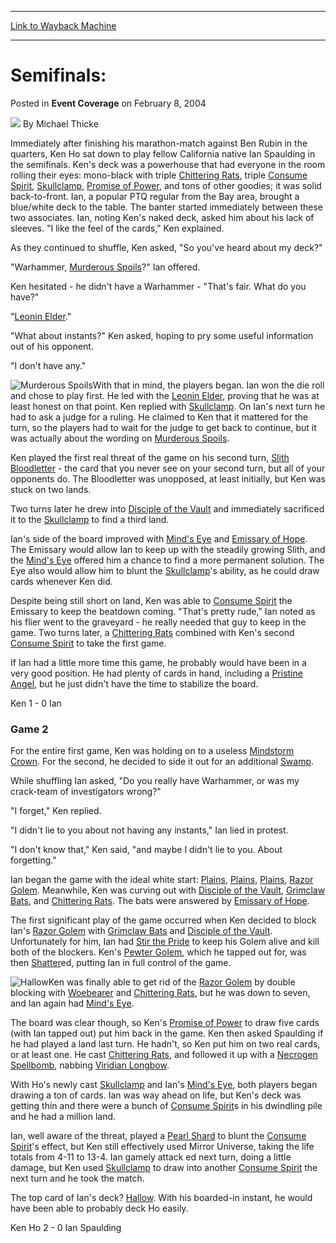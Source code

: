 
---
[Link to Wayback Machine](https://web.archive.org/web/20171029054908/https://magic.wizards.com/en/articles/archive/event-coverage/semifinals-2004-02-08-0)

[_metadata_:author]:- "Michael Thicke"
[_metadata_:description]:- "Immediately after finishing his marathon-match against Ben Rubin in the quarters, Ken Ho sat down to play fellow California native Ian Spaulding in the semifinals. Ken's deck was a powerhouse that had everyone in the room rolling their eyes: mono-black with triple Chittering Rats, triple Consume Spirit, Skullclamp, Promise of Power, and tons of other goodies; it was solid back-to-front."
[_metadata_:generator]:- "Drupal 7 (http://drupal.org)"
[_metadata_:node]:- "783056"
[_metadata_:publish_date]:- "2004-02-08"
[_metadata_:source]:- "div-main-content"
[_metadata_:title]:- "Semifinals:"
[_metadata_:wayback_capture_timestamp]:- "2017-10-29 05:49:08"
[_metadata_:wayback_raw_url]:- "https://web.archive.org/web/20171029054908id_/https://magic.wizards.com/en/articles/archive/event-coverage/semifinals-2004-02-08-0"
[_metadata_:wayback_url]:- "https://magic.wizards.com/en/articles/archive/event-coverage/semifinals-2004-02-08-0"
---


Semifinals:
===========



 Posted in **Event Coverage**
 on February 8, 2004 






![](https://media.magic.wizards.com/styles/auth_small/public/generic-avatar-150_154.png)
By Michael Thicke











Immediately after finishing his marathon-match against Ben Rubin in the quarters, Ken Ho sat down to play fellow California native Ian Spaulding in the semifinals. Ken's deck was a powerhouse that had everyone in the room rolling their eyes: mono-black with triple [Chittering Rats](http://gatherer.wizards.com/Pages/Card/Details.aspx?name=Chittering+Rats), triple [Consume Spirit](http://gatherer.wizards.com/Pages/Card/Details.aspx?name=Consume+Spirit), [Skullclamp](http://gatherer.wizards.com/Pages/Card/Details.aspx?name=Skullclamp), [Promise of Power](http://gatherer.wizards.com/Pages/Card/Details.aspx?name=Promise+of+Power), and tons of other goodies; it was solid back-to-front. Ian, a popular PTQ regular from the Bay area, brought a blue/white deck to the table. The banter started immediately between these two associates. Ian, noting Ken's naked deck, asked him about his lack of sleeves. "I like the feel of the cards," Ken explained.

As they continued to shuffle, Ken asked, "So you've heard about my deck?" 

"Warhammer, [Murderous Spoils](http://gatherer.wizards.com/Pages/Card/Details.aspx?name=Murderous+Spoils)?" Ian offered.

Ken hesitated - he didn't have a Warhammer - "That's fair. What do you have?"

"[Leonin Elder](http://gatherer.wizards.com/Pages/Card/Details.aspx?name=Leonin+Elder)."

"What about instants?" Ken asked, hoping to pry some useful information out of his opponent.

"I don't have any."

![Murderous Spoils](http://gatherer.wizards.com/Handlers/Image.ashx?type=card&name=Murderous+Spoils)With that in mind, the players began. Ian won the die roll and chose to play first. He led with the [Leonin Elder](http://gatherer.wizards.com/Pages/Card/Details.aspx?name=Leonin+Elder), proving that he was at least honest on that point. Ken replied with [Skullclamp](http://gatherer.wizards.com/Pages/Card/Details.aspx?name=Skullclamp). On Ian's next turn he had to ask a judge for a ruling. He claimed to Ken that it mattered for the turn, so the players had to wait for the judge to get back to continue, but it was actually about the wording on [Murderous Spoils](http://gatherer.wizards.com/Pages/Card/Details.aspx?name=Murderous+Spoils).

Ken played the first real threat of the game on his second turn, [Slith Bloodletter](http://gatherer.wizards.com/Pages/Card/Details.aspx?name=Slith+Bloodletter) - the card that you never see on your second turn, but all of your opponents do. The Bloodletter was unopposed, at least initially, but Ken was stuck on two lands. 

Two turns later he drew into [Disciple of the Vault](http://gatherer.wizards.com/Pages/Card/Details.aspx?name=Disciple+of+the+Vault) and immediately sacrificed it to the [Skullclamp](http://gatherer.wizards.com/Pages/Card/Details.aspx?name=Skullclamp) to find a third land.

Ian's side of the board improved with [Mind's Eye](http://gatherer.wizards.com/Pages/Card/Details.aspx?name=Mind%27s+Eye) and [Emissary of Hope](http://gatherer.wizards.com/Pages/Card/Details.aspx?name=Emissary+of+Hope). The Emissary would allow Ian to keep up with the steadily growing Slith, and the [Mind's Eye](http://gatherer.wizards.com/Pages/Card/Details.aspx?name=Mind%27s+Eye) offered him a chance to find a more permanent solution. The Eye also would allow him to blunt the [Skullclamp](http://gatherer.wizards.com/Pages/Card/Details.aspx?name=Skullclamp)'s ability, as he could draw cards whenever Ken did.

Despite being still short on land, Ken was able to [Consume Spirit](http://gatherer.wizards.com/Pages/Card/Details.aspx?name=Consume+Spirit) the Emissary to keep the beatdown coming. "That's pretty rude," Ian noted as his flier went to the graveyard - he really needed that guy to keep in the game. Two turns later, a [Chittering Rats](http://gatherer.wizards.com/Pages/Card/Details.aspx?name=Chittering+Rats) combined with Ken's second [Consume Spirit](http://gatherer.wizards.com/Pages/Card/Details.aspx?name=Consume+Spirit) to take the first game.

If Ian had a little more time this game, he probably would have been in a very good position. He had plenty of cards in hand, including a [Pristine Angel](http://gatherer.wizards.com/Pages/Card/Details.aspx?name=Pristine+Angel), but he just didn't have the time to stabilize the board.

Ken 1 - 0 Ian

### Game 2

For the entire first game, Ken was holding on to a useless [Mindstorm Crown](http://gatherer.wizards.com/Pages/Card/Details.aspx?name=Mindstorm+Crown). For the second, he decided to side it out for an additional [Swamp](http://gatherer.wizards.com/Pages/Card/Details.aspx?name=Swamp).

While shuffling Ian asked, "Do you really have Warhammer, or was my crack-team of investigators wrong?"

"I forget," Ken replied.

"I didn't lie to you about not having any instants," Ian lied in protest.

"I don't know that," Ken said, "and maybe I didn't lie to you. About forgetting."

Ian began the game with the ideal white start: [Plains](http://gatherer.wizards.com/Pages/Card/Details.aspx?name=Plains), [Plains](http://gatherer.wizards.com/Pages/Card/Details.aspx?name=Plains), [Plains](http://gatherer.wizards.com/Pages/Card/Details.aspx?name=Plains), [Razor Golem](http://gatherer.wizards.com/Pages/Card/Details.aspx?name=Razor+Golem). Meanwhile, Ken was curving out with [Disciple of the Vault](http://gatherer.wizards.com/Pages/Card/Details.aspx?name=Disciple+of+the+Vault), [Grimclaw Bats](http://gatherer.wizards.com/Pages/Card/Details.aspx?name=Grimclaw+Bats), and [Chittering Rats](http://gatherer.wizards.com/Pages/Card/Details.aspx?name=Chittering+Rats). The bats were answered by [Emissary of Hope](http://gatherer.wizards.com/Pages/Card/Details.aspx?name=Emissary+of+Hope).

The first significant play of the game occurred when Ken decided to block Ian's [Razor Golem](http://gatherer.wizards.com/Pages/Card/Details.aspx?name=Razor+Golem) with [Grimclaw Bats](http://gatherer.wizards.com/Pages/Card/Details.aspx?name=Grimclaw+Bats) and [Disciple of the Vault](http://gatherer.wizards.com/Pages/Card/Details.aspx?name=Disciple+of+the+Vault). Unfortunately for him, Ian had [Stir the Pride](http://gatherer.wizards.com/Pages/Card/Details.aspx?name=Stir+the+Pride) to keep his Golem alive and kill both of the blockers. Ken's [Pewter Golem](http://gatherer.wizards.com/Pages/Card/Details.aspx?name=Pewter+Golem), which he tapped out for, was then [Shatter](http://gatherer.wizards.com/Pages/Card/Details.aspx?name=Shatter)ed, putting Ian in full control of the game.

![Hallow](http://gatherer.wizards.com/Handlers/Image.ashx?type=card&name=Hallow)Ken was finally able to get rid of the [Razor Golem](http://gatherer.wizards.com/Pages/Card/Details.aspx?name=Razor+Golem) by double blocking with [Woebearer](http://gatherer.wizards.com/Pages/Card/Details.aspx?name=Woebearer) and [Chittering Rats](http://gatherer.wizards.com/Pages/Card/Details.aspx?name=Chittering+Rats), but he was down to seven, and Ian again had [Mind's Eye](http://gatherer.wizards.com/Pages/Card/Details.aspx?name=Mind%27s+Eye). 

The board was clear though, so Ken's [Promise of Power](http://gatherer.wizards.com/Pages/Card/Details.aspx?name=Promise+of+Power) to draw five cards (with Ian tapped out) put him back in the game. Ken then asked Spaulding if he had played a land last turn. He hadn't, so Ken put him on two real cards, or at least one. He cast [Chittering Rats](http://gatherer.wizards.com/Pages/Card/Details.aspx?name=Chittering+Rats), and followed it up with a [Necrogen Spellbomb](http://gatherer.wizards.com/Pages/Card/Details.aspx?name=Necrogen+Spellbomb), nabbing [Viridian Longbow](http://gatherer.wizards.com/Pages/Card/Details.aspx?name=Viridian+Longbow).

With Ho's newly cast [Skullclamp](http://gatherer.wizards.com/Pages/Card/Details.aspx?name=Skullclamp) and Ian's [Mind's Eye](http://gatherer.wizards.com/Pages/Card/Details.aspx?name=Mind%27s+Eye), both players began drawing a ton of cards. Ian was way ahead on life, but Ken's deck was getting thin and there were a bunch of [Consume Spirit](http://gatherer.wizards.com/Pages/Card/Details.aspx?name=Consume+Spirit)s in his dwindling pile and he had a million land. 

Ian, well aware of the threat, played a [Pearl Shard](http://gatherer.wizards.com/Pages/Card/Details.aspx?name=Pearl+Shard) to blunt the [Consume Spirit](http://gatherer.wizards.com/Pages/Card/Details.aspx?name=Consume+Spirit)'s effect, but Ken still effectively used Mirror Universe, taking the life totals from 4-11 to 13-4. Ian gamely attack ed next turn, doing a little damage, but Ken used [Skullclamp](http://gatherer.wizards.com/Pages/Card/Details.aspx?name=Skullclamp) to draw into another [Consume Spirit](http://gatherer.wizards.com/Pages/Card/Details.aspx?name=Consume+Spirit) the next turn and he took the match. 

The top card of Ian's deck? [Hallow](http://gatherer.wizards.com/Pages/Card/Details.aspx?name=Hallow). With his boarded-in instant, he would have been able to probably deck Ho easily.

Ken Ho 2 - 0 Ian Spaulding







